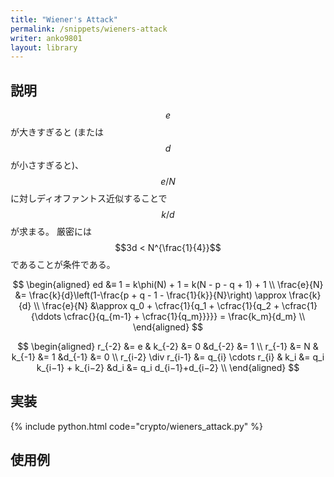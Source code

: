 ```yaml
---
title: "Wiener's Attack"
permalink: /snippets/wieners-attack
writer: anko9801
layout: library
---
```


## 説明

$$e$$ が大きすぎると (または $$d$$ が小さすぎると)、$$e/N$$ に対しディオファントス近似することで $$k/d$$ が求まる。
厳密には $$3d < N^{\frac{1}{4}}$$ であることが条件である。

$$
\begin{aligned}
ed &≡ 1 = k\phi(N) + 1 = k(N - p - q + 1) + 1 \\
\frac{e}{N} &= \frac{k}{d}\left(1-\frac{p + q - 1 - \frac{1}{k}}{N}\right) \approx \frac{k}{d} \\
\frac{e}{N} &\approx q_0 + \cfrac{1}{q_1 + \cfrac{1}{q_2 + \cfrac{1}{\ddots \cfrac{}{q_{m-1} + \cfrac{1}{q_m}}}}} = \frac{k_m}{d_m} \\
\end{aligned}
$$

$$
\begin{aligned}
r_{-2} &= e & k_{-2} &= 0 &d_{-2} &= 1 \\
r_{-1} &= N & k_{-1} &= 1 &d_{-1} &= 0 \\
r_{i-2} \div r_{i-1} &= q_{i} \cdots r_{i} & k_i &= q_i k_{i−1} + k_{i−2} &d_i &= q_i d_{i−1}+d_{i−2} \\
\end{aligned}
$$

## 実装

{% include python.html code="crypto/wieners_attack.py" %}

## 使用例
